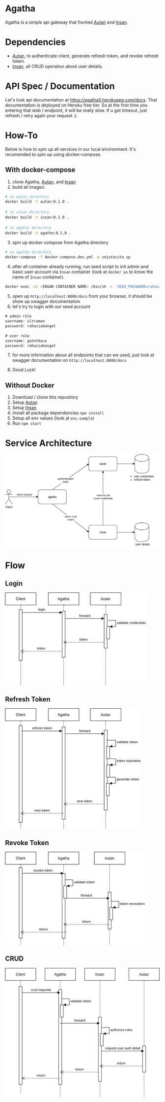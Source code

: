 # Agatha

Agatha is a simple api gateway that fronted [Autan](https://github.com/imamfzn/autan) and [Insan](https://github.com/imamfzn/insan).

# Dependencies

* [Autan](https://github.com/imamfzn/autan), to authenticate client, generate refresh token, and revoke refresh token.
* [Insan](https://github.com/imamfzn/insan), all CRUD operation about user details.

# API Spec / Documentation

Let's look api documentation at https://agatha0.herokuapp.com/docs. That documentation is deployed on Heroku free tier. So at the first time you entering that web / endpoint, it will be really slow. If u got timeout, just refresh / retry again your request :).

# How-To
Below is how to spin up all services in our local environment. It's recomended to spin up using docker-compose.

## With docker-compose

1. clone Agatha, [Autan](https://github.com/imamfzn/autan), and [Insan](https://github.com/imamfzn/insan)
2. build all images:
  ```bash
  # in autan directory
  docker build -t autan:0.1.0 .

  # in insan directory
  docker build -t insan:0.1.0 .

  # in agatha directory
  docker build -t agatha:0.1.0 .
  ```
3. spin up docker compose from Agatha directory
  ```bash
  # in agatha directory
  docker-compose -f docker-compose.dev.yml -p sejutacita up
  ```
4. after all container already running, run seed script to init admin and basic user account via `Insan` container (look at `docker ps` to know the name of `Insan` container).
  ```bash
  docker exec -it <INSAN CONTAINER NAME> /bin/sh -c 'SEED_PASSWORD=rahasiabanget node script/seed.js'
  ```
5. open up `http://localhost:8000/docs` from your browser, it should be show up swagger documentation
6. let's try to login with our seed account
  ```
  # admin role
  username: ultraman
  password: rahasiabanget

  # user role
  username: gatotkaca
  password: rahasiabanget
  ```
7. for more information about all endpoints that can we used, just look at swagger documentation on `http://localhost:8000/docs`

8. Good Luck!

## Without Docker
1. Download / clone this repository
2. Setup [Autan](https://github.com/imamfzn/autan)
3. Setup [Insan](https://github.com/imamfzn/insan)
4. Install all package dependencies `npm install`
5. Setup all env values (look at `env.sample`)
6. Run `npm start`

# Service Architecture
![](docs/services-architecture.png)

# Flow

## Login
![](docs/login-flow.png)

## Refresh Token
![](docs/refresh-token-flow.png)

## Revoke Token
![](docs/revoke-token-flow.png)

## CRUD
![](docs/crud-flow.png)

